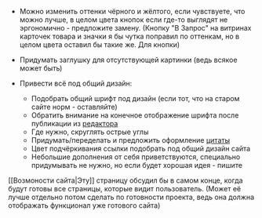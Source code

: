 - Можно изменить оттенки чёрного и жёлтого, если чувствуете, что можно лучше, в целом цвета кнопок если где-то выглядят не эргономично - предложите замену. (Кнопку "В Запрос" на витринах карточек товара и значки я бы чутка поправил по оттенкам, но в целом цвета оставил бы такие же. Для кнопки)

- Придумать заглушку для отсутствующей картинки (ведь всякое может быть)

- Привести всё под общий дизайн:
	- Подобрать общий шрифт под дизайн (если тот, что на старом сайте норм - оставляйте)
	- Обратить внимание на конечное отображение шрифта после публикации из [редактора](../Админка/Маркетолог.md#^28b1f0)
	- Где нужно, скруглять острые углы
	- Придумать/переделать и предложить оформление [цитаты](../Админка/Маркетолог.md#^28b1f0)
	- Цвет подчёркивания ссылки подобрать под общий дизайн сайта
	- Небольшие дополнения от себя приветствуются, специально придумывать не нужно, но если будет хорошая идея - пишите


[[Возмоности сайта|Эту]] страницу обсудил бы в самом конце, когда будут готовы все страницы, которые видит пользователь. (Может её лучше отдельно потом сделать по готовности проекта, ведь она должна отображать функционал уже готового сайта)